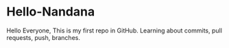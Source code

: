 # Hello-Nandana
Hello Everyone,
This is my first repo in GitHub.
Learning about commits, pull requests, push, branches.
